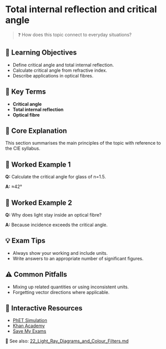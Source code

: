 # Total internal reflection and critical angle

> ❓ How does this topic connect to everyday situations?

<!--
Gamma Metadata:
Course: IGCSE Physics Year 10
Topic: Total internal reflection and critical angle
-->

## 🎯 Learning Objectives
- Define critical angle and total internal reflection.
- Calculate critical angle from refractive index.
- Describe applications in optical fibres.

## 🔑 Key Terms
- **Critical angle**
- **Total internal reflection**
- **Optical fibre**

## 📘 Core Explanation
This section summarises the main principles of the topic with reference to the CIE syllabus.

## 🧮 Worked Example 1
**Q:** Calculate the critical angle for glass of n=1.5.

**A:** ≈42°

## 🧮 Worked Example 2
**Q:** Why does light stay inside an optical fibre?

**A:** Because incidence exceeds the critical angle.

## 💡 Exam Tips
- Always show your working and include units.
- Write answers to an appropriate number of significant figures.

## ⚠️ Common Pitfalls
- Mixing up related quantities or using inconsistent units.
- Forgetting vector directions where applicable.

## 🔗 Interactive Resources
- [PhET Simulation](https://phet.colorado.edu/en/simulation/legacy/optical-fiber)
- [Khan Academy](https://www.khanacademy.org/science/physics)
- [Save My Exams](https://www.savemyexams.co.uk/)

📎 See also: [22_Light_Ray_Diagrams_and_Colour_Filters.md](22_Light_Ray_Diagrams_and_Colour_Filters.md)
